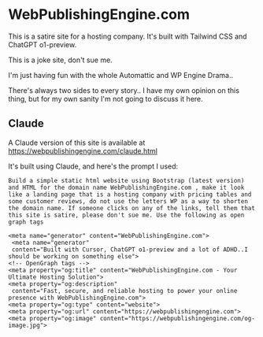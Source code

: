 # WebPublishingEngine.com

This is a satire site for a hosting company. It's built with Tailwind CSS and ChatGPT o1-preview. 

This is a joke site, don't sue me.

I'm just having fun with the whole Automattic and WP Engine Drama.. 

There's always two sides to every story.. I have my own opinion on this thing, but for my own sanity I'm not going to discuss it here.

## Claude

A Claude version of this site is available at https://webpublishingengine.com/claude.html

It's built using Claude, and here's the prompt I used:

```
Build a simple static html website using Bootstrap (latest version) and HTML for the domain name WebPublishingEngine.com , make it look like a landing page that is a hosting company with pricing tables and some customer reviews, do not use the letters WP as a way to shorten the domain name. If someone clicks on any of the links, tell them that this site is satire, please don't sue me. Use the following as open graph tags 

<meta name="generator" content="WebPublishingEngine.com">
 <meta name="generator"
 content="Built with Cursor, ChatGPT o1-preview and a lot of ADHD..I should be working on something else">
<!-- OpenGraph tags -->
<meta property="og:title" content="WebPublishingEngine.com - Your Ultimate Hosting Solution">
<meta property="og:description"
 content="Fast, secure, and reliable hosting to power your online presence with WebPublishingEngine.com">
<meta property="og:type" content="website">
<meta property="og:url" content="https://webpublishingengine.com">
<meta property="og:image" content="https://webpublishingengine.com/og-image.jpg">
```
